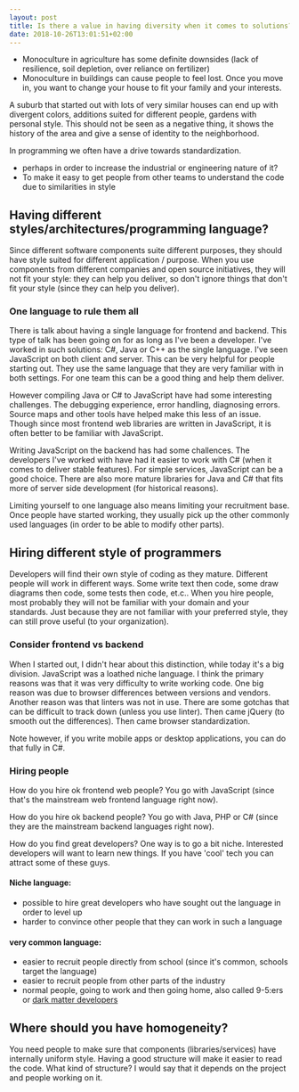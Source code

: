 ```yaml
---
layout: post
title: Is there a value in having diversity when it comes to solutions?
date: 2018-10-26T13:01:51+02:00
---
```


- Monoculture in agriculture has some definite downsides (lack of resilience, soil depletion, over reliance on fertilizer)
- Monoculture in buildings can cause people to feel lost. Once you move in, you want to change your house to fit your family and your interests.

A suburb that started out with lots of very similar houses can end up with divergent colors, additions suited for different people, gardens with personal style. This should not be seen as a negative thing, it shows the history of the area and give a sense of identity to the neighborhood.

In programming we often have a drive towards standardization.
 - perhaps in order to increase the industrial or engineering nature of it? 
 - To make it easy to get people from other teams to understand the code due to similarities in style


## Having different styles/architectures/programming language?

Since different software components suite different purposes, they should have style suited for different application / purpose.
When you use components from different companies and open source initiatives, they will not fit your style: they can help you deliver, so don't ignore things that don't fit your style (since they can help you deliver).

### One language to rule them all

There is talk about having a single language for frontend and backend. This type of talk has been going on for as long as I've been a developer. I've worked in such solutions: C#, Java or C++ as the single language. I've seen JavaScript on both client and server. This can be very helpful for people starting out. They use the same language that they are very familiar with in both settings. For one team this can be a good thing and help them deliver. 

However compiling Java or C# to JavaScript have had some interesting challenges. The debugging experience, error handling, diagnosing errors. Source maps and other tools have helped make this less of an issue. Though since most frontend web libraries are written in JavaScript, it is often better to be familiar with JavaScript.

Writing JavaScript on the backend has had some challences. The developers I've worked with have had it easier to work with C# (when it comes to deliver stable features). For simple services, JavaScript can be a good choice. There are also more mature libraries for Java and C# that fits more of server side development (for historical reasons).

Limiting yourself to one language also means limiting your recruitment base. Once people have started working, they usually pick up the other commonly used languages (in order to be able to modify other parts).

## Hiring different style of programmers

Developers will find their own style of coding as they mature. Different people will work in different ways. Some write text then code, some draw diagrams then code, some tests then code, et.c.. When you hire people, most probably they will not be familiar with your domain and your standards. Just because they are not familiar with your preferred style, they can still prove useful (to your organization).

### Consider frontend vs backend

When I started out, I didn't hear about this distinction, while today it's a big division. JavaScript was a loathed niche language. I think the primary reasons was that it was very difficulty to write working code. One big reason was due to browser differences between versions and vendors. Another reason was that linters was not in use. There are some gotchas that can be difficult to track down (unless you use linter). Then came jQuery (to smooth out the differences). Then came browser standardization.

Note however, if you write mobile apps or desktop applications, you can do that fully in C#.

### Hiring people

How do you hire ok frontend web people? You go with JavaScript (since that's the mainstream web frontend language right now). 

How do you hire ok backend people? You go with Java, PHP or C# (since they are the mainstream backend languages right now).

How do you find great developers? One way is to go a bit niche. Interested developers will want to learn new things. If you have 'cool' tech you can attract some of these guys.  

#### Niche language:

 - possible to hire great developers who have sought out the language in order to level up
 - harder to convince other people that they can work in such a language

#### very common language:

 - easier to recruit people directly from school (since it's common, schools target the language)
 - easier to recruit people from other parts of the industry
 - normal people, going to work and then going home, also called 9-5:ers or [dark matter developers](https://www.hanselman.com/blog/DarkMatterDevelopersTheUnseen99.aspx)
 
## Where should you have homogeneity?

You need people to make sure that components (libraries/services) have internally uniform style. Having a good structure will make it easier to read the code. What kind of structure? I would say that it depends on the project and people working on it.

